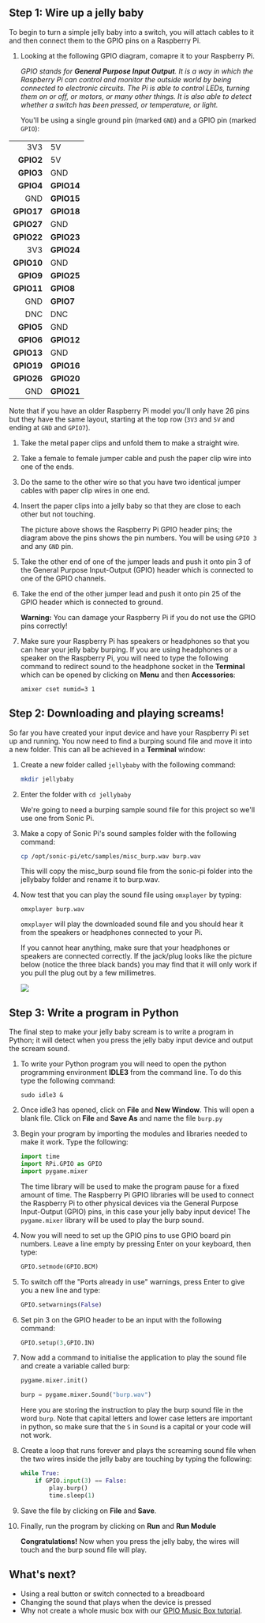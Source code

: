 ## Step 1: Wire up a jelly baby

To begin to turn a simple jelly baby into a switch, you will attach cables to it and then connect them to the GPIO pins on a Raspberry Pi.

1. Looking at the following GPIO diagram, comapre it to your Raspberry Pi. 

    *GPIO stands for **General Purpose Input Output**. It is a way in which the Raspberry Pi can control and monitor the outside world by being connected to electronic circuits.  The Pi is able to control LEDs, turning them on or off, or motors, or many other things.  It is also able to detect whether a switch has been pressed, or temperature, or light.*

    You'll be using a single ground pin (marked `GND`) and a GPIO pin (marked `GPIO`):

|            |            |
|-----------:|:-----------|
|    3V3     | 5V         |
|  **GPIO2** | 5V         |
|  **GPIO3** | GND        |
|  **GPIO4** | **GPIO14** |
|        GND | **GPIO15** |
| **GPIO17** | **GPIO18** |
| **GPIO27** | GND        |
| **GPIO22** | **GPIO23** |
|        3V3 | **GPIO24** |
| **GPIO10** | GND        |
|  **GPIO9** | **GPIO25** |
| **GPIO11** | **GPIO8**  |
|        GND | **GPIO7**  |
|        DNC | DNC        |
|  **GPIO5** | GND        |
|  **GPIO6** | **GPIO12** |
| **GPIO13** | GND        |
| **GPIO19** | **GPIO16** |
| **GPIO26** | **GPIO20** |
|        GND | **GPIO21** |

Note that if you have an older Raspberry Pi model you'll only have 26 pins but they have the same layout, starting at the top row (`3V3` and `5V` and ending at `GND` and `GPIO7`).

1. Take the metal paper clips and unfold them to make a straight wire.

2. Take a female to female jumper cable and push the paper clip wire into one of the ends.

3. Do the same to the other wire so that you have two identical jumper cables with paper clip wires in one end.

4. Insert the paper clips into a jelly baby so that they are close to each other but not touching.

    The picture above shows the Raspberry Pi GPIO header pins; the diagram above the pins shows the pin numbers. You will be using `GPIO 3` and any `GND` pin.

5. Take the other end of one of the jumper leads and push it onto pin 3 of the General Purpose Input-Output (GPIO) header which is connected to one of the GPIO channels.

6. Take the end of the other jumper lead and push it onto pin 25 of the GPIO header which is connected to ground.

    **Warning:** You can damage your Raspberry Pi if you do not use the GPIO pins correctly!

7. Make sure your Raspberry Pi has speakers or headphones so that you can hear your jelly baby burping. If you are using headphones or a speaker on the Raspberry Pi, you will need to type the following command to redirect sound to the headphone socket in the **Terminal** which can be opened by clicking on **Menu** and then **Accessories**:

    `amixer cset numid=3 1`

## Step 2: Downloading and playing screams!

So far you have created your input device and have your Raspberry Pi set up and running. You now need to find a burping sound file and move it into a new folder. This can all be achieved in a **Terminal** window:

1. Create a new folder called `jellybaby` with the following command:

    ```bash
    mkdir jellybaby
    ```

1. Enter the folder with `cd jellybaby`

    We're going to need a burping sample sound file for this project so we'll use one from Sonic Pi.

1. Make a copy of Sonic Pi's sound samples folder with the following command:

    ```bash
    cp /opt/sonic-pi/etc/samples/misc_burp.wav burp.wav
    ```

    This will copy the misc_burp sound file from the sonic-pi folder into the jellybaby folder and rename it to burp.wav.

3.  Now test that you can play the sound file using `omxplayer` by typing:

    ```
    omxplayer burp.wav
    ```

    `omxplayer` will play the downloaded sound file and you should hear it from the speakers or headphones connected to your Pi.

    If you cannot hear anything, make sure that your headphones or speakers are connected correctly.  If the jack/plug looks like the picture below (notice the three black bands) you may find that it will only work if you pull the plug out by a few millimetres.

    ![](images/3-5mmjack.jpg)

## Step 3: Write a program in Python

The final step to make your jelly baby scream is to write a program in Python; it will detect when you press the jelly baby input device and output the scream sound.


1. To write your Python program you will need to open the python programming environment **IDLE3** from the command line. To do this type the following command:

    ```
    sudo idle3 &
    ```

1. Once idle3 has opened, click on **File** and **New Window**. This will open a blank file. Click on **File** and **Save As** and name the file `burp.py`

1. Begin your program by importing the modules and libraries needed to make it work. Type the following:

    ```python
    import time
    import RPi.GPIO as GPIO
    import pygame.mixer
    ```

    The time library will be used to make the program pause for a fixed amount of time. The Raspberry Pi GPIO libraries will be used to connect the Raspberry Pi to other physical devices via the General Purpose Input-Output (GPIO) pins, in this case your jelly baby input device! The `pygame.mixer` library will be used to play the burp sound.

1. Now you will need to set up the GPIO pins to use GPIO board pin numbers. Leave a line empty by pressing Enter on your keyboard, then type:

    ```python
    GPIO.setmode(GPIO.BCM)
    ```
    
1. To switch off the "Ports already in use" warnings, press Enter to give you a new line and type:

    ```python
    GPIO.setwarnings(False)
    ```
    
1. Set pin 3 on the GPIO header to be an input with the following command:

    ```python
    GPIO.setup(3,GPIO.IN)
    ```
    
1. Now add a command to initialise the application to play the sound file and create a variable called burp:
   
   ```python
   pygame.mixer.init()
   
   burp = pygame.mixer.Sound("burp.wav")
   ```
   Here you are storing the instruction to play the burp sound file in the word `burp`. Note that capital letters and lower case letters are important in python, so make sure that the `S` in `Sound` is a capital or your code will not work.

1. Create a loop that runs forever and plays the screaming sound file when the two wires inside the jelly baby are touching by typing the following:

    ```python
    while True:
        if GPIO.input(3) == False:
            play.burp()
            time.sleep(1)
    ```

1. Save the file by clicking on **File** and **Save**.

1. Finally, run the program by clicking on **Run** and **Run Module**

    **Congratulations!** Now when you press the jelly baby, the wires will touch and the burp sound file will play.


## What's next?

- Using a real button or switch connected to a breadboard
- Changing the sound that plays when the device is pressed
- Why not create a whole music box with our [GPIO Music Box tutorial](). 


